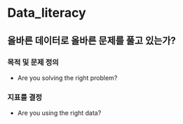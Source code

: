 # Data_literacy

## 올바른 데이터로 올바른 문제를 풀고 있는가?
### 목적 및 문제 정의
- Are you solving the right problem?

### 지표를 결정
- Are you using the right data?
